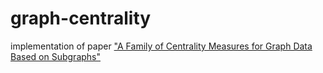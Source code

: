 # graph-centrality

implementation of paper ["A Family of Centrality Measures for Graph Data Based on Subgraphs"](https://drops.dagstuhl.de/opus/volltexte/2020/11947/pdf/LIPIcs-ICDT-2020-23.pdf)

